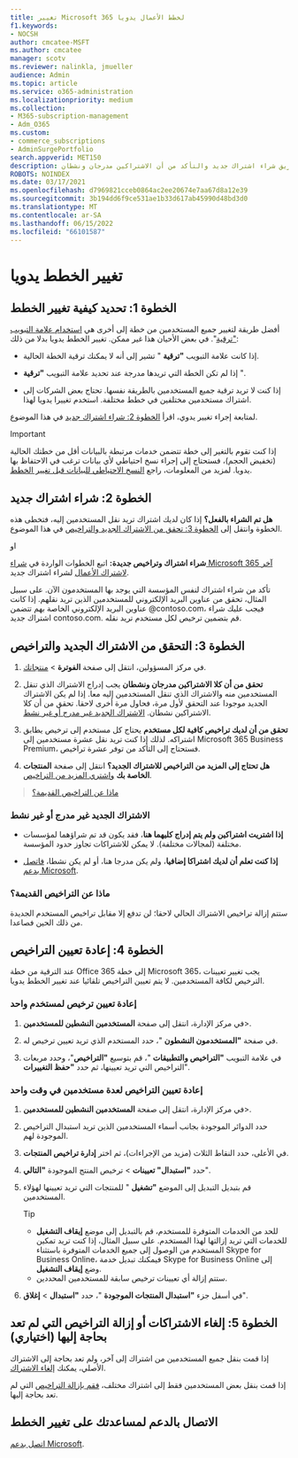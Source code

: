 ```yaml
---
title: تغيير Microsoft 365 لخطط الأعمال يدويا
f1.keywords:
- NOCSH
author: cmcatee-MSFT
ms.author: cmcatee
manager: scotv
ms.reviewer: nalinkla, jmueller
audience: Admin
ms.topic: article
ms.service: o365-administration
ms.localizationpriority: medium
ms.collection:
- M365-subscription-management
- Adm_O365
ms.custom:
- commerce_subscriptions
- AdminSurgePortfolio
search.appverid: MET150
description: قم بتغيير الاشتراكات يدويا عن طريق شراء اشتراك جديد والتأكد من أن الاشتراكين مدرجان ونشطان.
ROBOTS: NOINDEX
ms.date: 03/17/2021
ms.openlocfilehash: d7969821cceb0864ac2ee20674e7aa67d8a12e39
ms.sourcegitcommit: 3b194dd6f9ce531ae1b33d617ab45990d48bd3d0
ms.translationtype: MT
ms.contentlocale: ar-SA
ms.lasthandoff: 06/15/2022
ms.locfileid: "66101587"
---
```

# <a name="change-plans-manually"></a>تغيير الخطط يدويا

## <a name="step-1-decide-how-to-change-plans"></a>الخطوة 1: تحديد كيفية تغيير الخطط

أفضل طريقة لتغيير جميع المستخدمين من خطة إلى أخرى هي [استخدام علامة التبويب "ترقية](upgrade-to-different-plan.md)". في بعض الأحيان هذا غير ممكن. تغيير الخطط يدويا بدلا من ذلك:

- إذا كانت علامة التبويب **"ترقية** " تشير إلى أنه لا يمكنك ترقية الخطة الحالية.

- إذا لم تكن الخطة التي تريدها مدرجة عند تحديد علامة التبويب **"ترقية** ".

- إذا كنت لا تريد ترقية جميع المستخدمين بالطريقة نفسها. تحتاج بعض الشركات إلى اشتراك مستخدمين مختلفين في خطط مختلفة. استخدم تغييرا يدويا لهذا.

لمتابعة إجراء تغيير يدوي، اقرأ [الخطوة 2: شراء اشتراك جديد](#step-2-buy-a-new-subscription) في هذا الموضوع.

> [!IMPORTANT]
> إذا كنت تقوم بالتغير إلى خطة تتضمن خدمات مرتبطة بالبيانات أقل من خطتك الحالية (تخفيض الحجم)، فستحتاج إلى إجراء نسخ احتياطي لأي بيانات ترغب في الاحتفاظ بها يدويا. لمزيد من المعلومات، راجع [النسخ الاحتياطي للبيانات قبل تغيير الخطط](back-up-data-before-switching-plans.md).

## <a name="step-2-buy-a-new-subscription"></a>الخطوة 2: شراء اشتراك جديد

**هل تم الشراء بالفعل؟** إذا كان لديك اشتراك تريد نقل المستخدمين إليه، فتخطى هذه الخطوة وانتقل إلى [الخطوة 3: تحقق من الاشتراك الجديد والتراخيص](#step-3-check-your-new-subscription-and-licenses) في هذا الموضوع.

او

**شراء اشتراك وتراخيص جديدة:** اتبع الخطوات الواردة في [شراء Microsoft 365 آخر لاشتراك الأعمال](../try-or-buy-microsoft-365.md) لشراء اشتراك جديد.

تأكد من شراء اشتراك لنفس المؤسسة التي يوجد بها المستخدمون الآن. على سبيل المثال، تحقق من عناوين البريد الإلكتروني للمستخدمين الذين تريد نقلهم. إذا كانت عناوين البريد الإلكتروني الخاصة بهم تتضمن \@contoso.com، فيجب عليك شراء اشتراك جديد contoso.com.
قم بتضمين ترخيص لكل مستخدم تريد نقله.

## <a name="step-3-check-your-new-subscription-and-licenses"></a>الخطوة 3: التحقق من الاشتراك الجديد والتراخيص

1. في مركز المسؤولين، انتقل إلى صفحة **الفوترة** \> <a href="https://go.microsoft.com/fwlink/p/?linkid=842054" target="_blank">منتجاتك</a>.

2. **تحقق من أن كلا الاشتراكين مدرجان ونشطان** يجب إدراج الاشتراك الذي تنقل المستخدمين منه والاشتراك الذي تنقل المستخدمين إليه معا. إذا لم يكن الاشتراك الجديد موجودا عند التحقق لأول مرة، فحاول مرة أخرى لاحقا. تحقق من أن كلا الاشتراكين نشطان. [الاشتراك الجديد غير مدرج أو غير نشط](#the-new-subscription-isnt-listed-or-isnt-active).

3. **تحقق من أن لديك تراخيص كافية لكل مستخدم** يحتاج كل مستخدم إلى ترخيص يطابق اشتراكه. لذلك إذا كنت تريد نقل عشرة مستخدمين إلى Microsoft 365 Business Premium، فستحتاج إلى التأكد من توفر عشرة تراخيص.

4. **هل تحتاج إلى المزيد من التراخيص للاشتراك الجديد؟**
   انتقل إلى صفحة **المنتجات الخاصة بك** [واشتري المزيد من التراخيص](../licenses/buy-licenses.md).

> [ماذا عن التراخيص القديمة؟](#what-about-the-old-licenses)

### <a name="the-new-subscription-isnt-listed-or-isnt-active"></a>الاشتراك الجديد غير مدرج أو غير نشط

- **إذا اشتريت اشتراكين ولم يتم إدراج كليهما هنا**، فقد يكون قد تم شراؤهما لمؤسسات مختلفة (لمجالات مختلفة). لا يمكن للاشتراكات تجاوز حدود المؤسسة.

- **إذا كنت تعلم أن لديك اشتراكا إضافيا**، ولم يكن مدرجا هنا، أو لم يكن نشطا، [فاتصل بدعم Microsoft](../../admin/get-help-support.md).

### <a name="what-about-the-old-licenses"></a>ماذا عن التراخيص القديمة؟

ستتم إزالة تراخيص الاشتراك الحالي لاحقا؛ لن تدفع إلا مقابل تراخيص المستخدم الجديدة من ذلك الحين فصاعدا.

## <a name="step-4-reassign-licenses"></a>الخطوة 4: إعادة تعيين التراخيص

عند الترقية من خطة Office 365 إلى خطة Microsoft 365، يجب تغيير تعيينات الترخيص لكافة المستخدمين. لا يتم تعيين التراخيص تلقائيا عند تغيير الخطط يدويا.

### <a name="reassign-a-license-for-one-user"></a>إعادة تعيين ترخيص لمستخدم واحد

1. في مركز الإدارة، انتقل إلى صفحة **المستخدمين النشطين للمستخدمين**\>.<a href="https://go.microsoft.com/fwlink/p/?linkid=834822" target="_blank"></a>

2. في صفحة **"المستخدمون النشطون** "، حدد المستخدم الذي تريد تعيين ترخيص له.

3. في علامة التبويب **"التراخيص والتطبيقات** "، قم بتوسيع **"التراخيص**"، وحدد مربعات التراخيص التي تريد تعيينها، ثم حدد **"حفظ التغييرات**".

### <a name="reassign-licenses-for-multiple-users-at-once"></a>إعادة تعيين التراخيص لعدة مستخدمين في وقت واحد

1. في مركز الإدارة، انتقل إلى صفحة **المستخدمين النشطين للمستخدمين**\>.<a href="https://go.microsoft.com/fwlink/p/?linkid=834822" target="_blank"></a>

2. حدد الدوائر الموجودة بجانب أسماء المستخدمين الذين تريد استبدال التراخيص الموجودة لهم.

3. في الأعلى، حدد النقاط الثلاث (مزيد من الإجراءات)، ثم اختر **إدارة تراخيص المنتجات**.

4. حدد **"استبدال" تعيينات** \> ترخيص المنتج الموجودة **"التالي**".

5. قم بتبديل التبديل إلى الموضع **"تشغيل** " للمنتجات التي تريد تعيينها لهؤلاء المستخدمين.

    > [!TIP]
    > - للحد من الخدمات المتوفرة للمستخدم، قم بالتبديل إلى موضع **إيقاف التشغيل** للخدمات التي تريد إزالتها لهذا المستخدم. على سبيل المثال، إذا كنت تريد تمكين المستخدم من الوصول إلى جميع الخدمات المتوفرة باستثناء Skype for Business Online، فيمكنك تبديل خدمة Skype for Business Online إلى وضع **إيقاف التشغيل**.
    > - ستتم إزالة أي تعيينات ترخيص سابقة للمستخدمين المحددين.

6. في أسفل جزء **"استبدال المنتجات الموجودة** "، حدد **"استبدال** \> **إغلاق**".

## <a name="step-5-cancel-subscriptions-or-remove-licenses-that-you-no-longer-need-optional"></a>الخطوة 5: إلغاء الاشتراكات أو إزالة التراخيص التي لم تعد بحاجة إليها (اختياري)

إذا قمت بنقل جميع المستخدمين من اشتراك إلى آخر، ولم تعد بحاجة إلى الاشتراك الأصلي، يمكنك [إلغاء الاشتراك](cancel-your-subscription.md).

إذا قمت بنقل بعض المستخدمين فقط إلى اشتراك مختلف، [فقم بإزالة التراخيص](../licenses/buy-licenses.md) التي لم تعد بحاجة إليها.

## <a name="call-support-to-help-you-change-plans"></a>الاتصال بالدعم لمساعدتك على تغيير الخطط

[اتصل بدعم Microsoft](../../admin/get-help-support.md).
